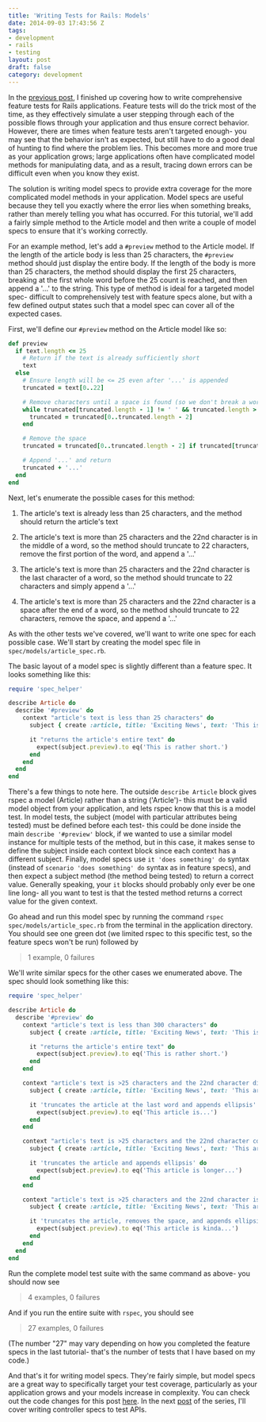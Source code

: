 ```yaml
---
title: 'Writing Tests for Rails: Models'
date: 2014-09-03 17:43:56 Z
tags:
- development
- rails
- testing
layout: post
draft: false
category: development
---
```


In the [previous post](https://schneider.dev/blog/writing-tests-for-rails-features.html), I finished up covering how to write comprehensive feature tests for Rails applications. Feature tests will do the trick most of the time, as they effectively simulate a user stepping through each of the possible flows through your application and thus ensure correct behavior. However, there are times when feature tests aren't targeted enough- you may see that the behavior isn't as expected, but still have to do a good deal of hunting to find where the problem lies. This becomes more and more true as your application grows; large applications often have complicated model methods for manipulating data, and as a result, tracing down errors can be difficult even when you know they exist.

The solution is writing model specs to provide extra coverage for the more complicated model methods in your application. Model specs are useful because they tell you exactly where the error lies when something breaks, rather than merely telling you what has occurred. For this tutorial, we'll add a fairly simple  method to the Article model and then write a couple of model specs to ensure that it's working correctly. 

For an example method, let's add a `#preview` method to the Article model. If the length of the article body is less than 25 characters, the `#preview` method should just display the entire body. If the length of the body is more than 25 characters, the method should display the first 25 characters, breaking at the first whole word before the 25 count is reached, and then append a '...' to the string. This type of method is ideal for a targeted model spec- difficult to comprehensively test with feature specs alone, but with a few defined output states such that a model spec can cover all of the expected cases.

First, we'll define our `#preview` method on the Article model like so:

```ruby
def preview
  if text.length <= 25
    # Return if the text is already sufficiently short
    text
  else
    # Ensure length will be <= 25 even after '...' is appended
    truncated = text[0..22]

    # Remove characters until a space is found (so we don't break a word)
    while truncated[truncated.length - 1] != ' ' && truncated.length > 0
      truncated = truncated[0..truncated.length - 2]
    end

    # Remove the space
    truncated = truncated[0..truncated.length - 2] if truncated[truncated.length - 1] == ' '

    # Append '...' and return
    truncated + '...'
  end
end
```
    
Next, let's enumerate the possible cases for this method:

1. The article's text is already less than 25 characters, and the method should return the article's text

2. The article's text is more than 25 characters and the 22nd character is in the middle of a word, so the method should truncate to 22 characters, remove the first portion of the word, and append a '...'

3. The article's text is more than 25 characters and the 22nd character is the last character of a word, so the method should truncate to 22 characters and simply append a '...'

4. The article's text is more than 25 characters and the 22nd character is a space after the end of a word, so the method should truncate to 22 characters, remove the space, and append a '...'

As with the other tests we've covered, we'll want to write one spec for each possible case. We'll start by creating the model spec file in `spec/models/article_spec.rb`.

The basic layout of a model spec is slightly different than a feature spec.  It looks something like this:

```ruby
require 'spec_helper'

describe Article do
  describe '#preview' do
    context "article's text is less than 25 characters" do
      subject { create :article, title: 'Exciting News', text: 'This is rather short.' }

      it "returns the article's entire text" do
        expect(subject.preview).to eq('This is rather short.')
      end
    end
  end
end
```
    
There's a few things to note here. The outside `describe Article` block gives rspec a model (Article) rather than a string ('Article')- this must be a valid model object from your application, and lets rspec know that this is a model test. In model tests, the subject (model with particular attributes being tested) must be defined before each test- this could be done inside the main `describe '#preview'` block, if we wanted to use a similar model instance for multiple tests of the method, but in this case, it makes sense to define the subject inside each context block since each context has a different subject. Finally, model specs use `it 'does something' do` syntax (instead of `scenario 'does something' do` syntax as in feature specs), and then expect a subject method (the method being tested) to return a correct value. Generally speaking, your `it` blocks should probably only ever be one line long- all you want to test is that the tested method returns a correct value for the given context.

Go ahead and run this model spec by running the command `rspec spec/models/article_spec.rb` from the terminal in the application directory. You should see one green dot (we limited rspec to this specific test, so the feature specs won't be run) followed by 

> 1 example, 0 failures

We'll write similar specs for the other cases we enumerated above. The spec should look something like this:

```ruby
require 'spec_helper'

describe Article do
  describe '#preview' do
    context "article's text is less than 300 characters" do
      subject { create :article, title: 'Exciting News', text: 'This is rather short.' }

      it "returns the article's entire text" do
        expect(subject.preview).to eq('This is rather short.')
      end
    end

    context "article's text is >25 characters and the 22nd character divides a word" do
      subject { create :article, title: 'Exciting News', text: 'This article is somewhat longer and "somewhat" will be split.' }

      it 'truncates the article at the last word and appends ellipsis' do
        expect(subject.preview).to eq('This article is...')
      end
    end

    context "article's text is >25 characters and the 22nd character completes a word" do
      subject { create :article, title: 'Exciting News', text: 'This article is longer so it will end after "longer"' }

      it 'truncates the article and appends ellipsis' do
        expect(subject.preview).to eq('This article is longer...')
      end
    end

    context "article's text is >25 characters and the 22nd character is a space after a word" do
      subject { create :article, title: 'Exciting News', text: 'This article is kinda long and will end at "kinda"' }

      it 'truncates the article, removes the space, and appends ellipsis' do
        expect(subject.preview).to eq('This article is kinda...')
      end
    end
  end
end
```
    
Run the complete model test suite with the same command as above- you should now see

> 4 examples, 0 failures

And if you run the entire suite with `rspec`, you should see 

> 27 examples, 0 failures

(The number "27" may vary depending on how you completed the feature specs in the last tutorial- that's the number of tests that I have based on my code.)

And that's it for writing model specs. They're fairly simple, but model specs are a great way to specifically target your test coverage, particularly as your application grows and your models increase in complexity. You can check out the code changes for this post [here](https://github.com/schneidmaster/rspec-blog-example/commit/4f445bcc9b12900559bcb2e9b4db63f5481dc08c). In the next [post](https://schneider.dev/blog/writing-tests-for-rails-controllers.html) of the series, I'll cover writing controller specs to test APIs.

